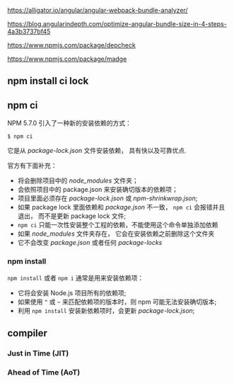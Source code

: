https://alligator.io/angular/angular-webpack-bundle-analyzer/

https://blog.angularindepth.com/optimize-angular-bundle-size-in-4-steps-4a3b3737bf45

https://www.npmjs.com/package/depcheck

https://www.npmjs.com/package/madge

## npm install ci lock

## npm ci

NPM 5.7.0 引入了一种新的安装依赖的方式：

`$ npm ci`

它是从 *package-lock.json* 文件安装依赖， 具有快以及可靠优点.

官方有下面补充：

* 将会删除项目中的 *node_modules* 文件夹；
* 会依照项目中的 package.json 来安装确切版本的依赖项；
* 项目里面必须存在 *package-lock.json* 或 *npm-shrinkwrap.json*;
* 如果 package lock 里面依赖和 *package.json* 不一致， `npm ci` 会报错并且退出， 而不是更新 package lock 文件;
* `npm ci` 只能一次性安装整个工程的依赖，不能使用这个命令单独添加依赖
* 如果 *node_modules* 文件夹存在， 它会在安装依赖之前删除这个文件夹
* 它不会改变 *package.json* 或者任何 *package-locks*

### npm install

`npm install` 或者 `npm i` 通常是用来安装依赖项：

* 它将会安装 Node.js 项目所有的依赖项;
* 如果使用 `^` 或 `~` 来匹配依赖项的版本时，则 npm 可能无法安装确切版本;
* 利用 `npm install` 安装新依赖项时，会更新 *package-lock.json*;

## compiler

### Just in Time (JIT)

### Ahead of Time (AoT)